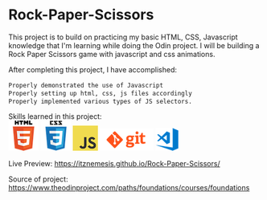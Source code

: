 # Rock-Paper-Scissors

This project is to build on practicing my basic HTML, CSS, Javascript knowledge that I'm learning while doing the Odin project. I will be building a Rock Paper Scissors game with javascript and css animations.

After completing this project, I have accomplished:

    Properly demonstrated the use of Javascript
    Properly setting up html, css, js files accordingly
    Properly implemented various types of JS selectors.

Skills learned in this project:<br>
![alt html logo](/images/html.png) ![alt css logo](/images/css.png) ![alt js logo](/images/javascript.png) ![alt git logo](/images/git.png) ![alt vscode logo](/images/vscode.png)<br>

Live Preview: https://itznemesis.github.io/Rock-Paper-Scissors/

Source of project: https://www.theodinproject.com/paths/foundations/courses/foundations